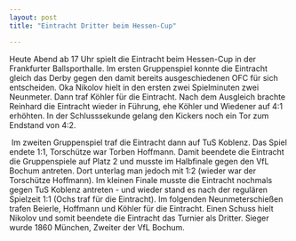 ```yaml
---
layout: post
title: "Eintracht Dritter beim Hessen-Cup"

---
```


Heute Abend ab 17 Uhr spielt die Eintracht beim Hessen-Cup in der Frankfurter Ballsporthalle. Im ersten Gruppenspiel konnte die Eintracht gleich das Derby gegen den damit bereits ausgeschiedenen OFC für sich entscheiden. Oka Nikolov hielt in den ersten zwei Spielminuten zwei Neunmeter. Dann traf Köhler für die Eintracht. Nach dem Ausgleich brachte Reinhard die Eintracht wieder in Führung, ehe Köhler und Wiedener auf 4:1 erhöhten. In der Schlusssekunde gelang den Kickers noch ein Tor zum Endstand von 4:2. 

 Im zweiten Gruppenspiel traf die Eintracht dann auf TuS Koblenz. Das Spiel endete 1:1, Torschütze war Torben Hoffmann. Damit beendete die Eintracht die Gruppenspiele auf Platz 2 und musste im Halbfinale gegen den VfL Bochum antreten. Dort unterlag man jedoch mit 1:2 (wieder war der Torschütze Hoffmann). Im kleinen Finale musste die Eintracht nochmals gegen TuS Koblenz antreten - und wieder stand es nach der regulären Spielzeit 1:1 (Ochs traf für die Eintracht). Im folgenden Neunmeterschießen trafen Beierle, Hoffmann und Köhler für die Eintracht. Einen Schuss hielt Nikolov und somit beendete die Eintracht das Turnier als Dritter. Sieger wurde 1860 München, Zweiter der VfL Bochum.
